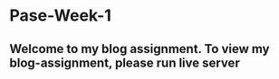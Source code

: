 # Pase-Week-1

## Welcome to my blog assignment. To view my blog-assignment, please run live server
